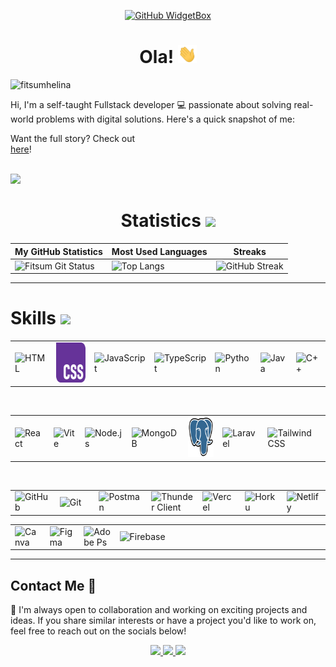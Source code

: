 <div align="center"> 
 
[![GitHub WidgetBox](https://github-widgetbox.vercel.app/api/profile?username=fitsumhelina&data=followers,repositories,stars,commits&theme=viridescent)](https://github.com/fitsumhelina)
</div>
<h1 align="center">Ola! <img src="https://raw.githubusercontent.com/ABSphreak/ABSphreak/master/gifs/Hi.gif" width="30px"> </h1>

<p align="left">
  <img src="https://komarev.com/ghpvc/?username=fitsumhelina&label=Profile%20views&color=0e75b6&style=flat" alt="fitsumhelina" />
</p>

<p >
  Hi, I'm a self-taught Fullstack developer 💻 passionate about solving real-world problems with digital solutions. Here's a quick snapshot of me:
</p>

  Want the full story? Check out  
  [here](https://drive.google.com/file/d/1HcrUFutDbNgbuKjzZFIcfTr4KqwqyE3u/view?usp=sharing)!



<br>

<img src="https://user-images.githubusercontent.com/74038190/212284100-561aa473-3905-4a80-b561-0d28506553ee.gif" width="1000">

<br>

<div align="center">
 
# Statistics <img src="https://media4.giphy.com/media/MIGbtLZoVjbl0bYbAd/giphy.gif?cid=ecf05e472t2h0i8d7dcjaoau9iqtchhr899hxmpxzzgc7lyw&rid=giphy.gif" width="50" > 

| My GitHub Statistics | Most Used Languages | Streaks |
| --- | --- | --- |
| ![Fitsum Git Status](https://github-readme-stats.vercel.app/api?username=fitsumhelina&show_icons=true&theme=dark&hide_title=true&count_private=true) | ![Top Langs](https://github-readme-stats.vercel.app/api/top-langs/?username=fitsumhelina&show_icons=true&theme=dark&hide_title=true) | ![GitHub Streak](https://github-readme-streak-stats.herokuapp.com/?user=fitsumhelina&theme=dark)

</div>

---

# Skills <img src='https://user-images.githubusercontent.com/74038190/206662607-d9e7591e-bbf9-42f9-9386-29efc927bc16.gif' width="40"> 


<table width="100%" style="table-layout: fixed;">
  <tr>
    <td><img alt="HTML" height="64px" src="https://cdn.worldvectorlogo.com/logos/html-1.svg"></td>
    <td><img alt="CSS" height="64px" src="https://github.com/CSS-Next/logo.css/raw/main/css.svg"></td>
    <td><img alt="JavaScript" height="64px" src="https://cdn.worldvectorlogo.com/logos/logo-javascript.svg"></td>
    <td><img alt="TypeScript" height="64px" src="https://cdn.worldvectorlogo.com/logos/typescript.svg"></td>
    <td><img alt="Python" height="64px" src="https://img.icons8.com/?size=100&id=13441&format=png&color=000000"></td>
    <td><img alt="Java" height="64px" src="https://cdn.worldvectorlogo.com/logos/java-2.svg"></td>
    <td><img alt="C++" height="64px" src="https://img.icons8.com/?size=100&id=40669&format=png&color=000000"></td>
  </tr>
</table>
<br>


<table width="100%" style="table-layout: fixed;">
  <tr>
    <td><img alt="React" height="64px" src="https://cdn.worldvectorlogo.com/logos/react-2.svg"></td>
    <td><img alt="Vite" height="64px" src="https://vitejs.dev/logo.svg"></td>
    <td><img alt="Node.js" height="64px" src="https://cdn.worldvectorlogo.com/logos/nodejs-icon.svg"></td>
    <td><img alt="MongoDB" height="64px" src="https://cdn.worldvectorlogo.com/logos/mongodb-icon-1.svg"></td>
    <td><img alt="PostgreSQL" height="64px" src="https://github.com/devicons/devicon/blob/master/icons/postgresql/postgresql-original.svg"></td>
    <td><img alt="Laravel" height="64px" src="https://cdn.worldvectorlogo.com/logos/laravel-2.svg"></td>
    <td><img alt="Tailwind CSS" height="64px" src="https://cdn.worldvectorlogo.com/logos/tailwindcss.svg"></td>
  </tr>
</table>
<br>

<table width="100%" style="table-layout: fixed;">
  <tr>
    <td style="width: 10%;"><img alt="GitHub" height="64px" src="https://cdn.worldvectorlogo.com/logos/github-icon-2.svg"></td>
    <td style="width: 10%;"><img alt="Git" height="64px" src="https://cdn.worldvectorlogo.com/logos/git-icon.svg"></td>
    <td style="width: 10%;"><img alt="Postman" height="64px" src="https://cdn.worldvectorlogo.com/logos/postman.svg"></td>
    <td style="width: 10%;"><img alt="Thunder Client" height="64px" src="https://imgs.search.brave.com/17L-z3KHyIN5mlINlO7ex1vLWFkVkg_fS6lCnRxCpNw/rs:fit:860:0:0:0/g:ce/aHR0cHM6Ly93d3cu/a2F0ay5kZXYvc3Rh/dGljLzg2ZjJmNDhi/OWIwZGQ5MDBiNDg5/MmY0OWY0YmJhYjgx/L2U0ZjA2L2xvZ28u/cG5n"></td>
    <td style="width: 10%;"><img alt="Vercel" height="64px" src="https://imgs.search.brave.com/96khqNZO1LJt_e6RG-xNXrYl-d0TcMaaPpXmcY3nm3g/rs:fit:500:0:0:0/g:ce/aHR0cHM6Ly9sb2dv/d2lrLmNvbS9jb250/ZW50L3VwbG9hZHMv/aW1hZ2VzL3RfdmVy/Y2VsMTg2OC5qcGc"></td>
    <td style="width: 10%;"><img alt="Horku" height="64px" src="https://imgs.search.brave.com/TMj7RdxJPIsmJC9KaGH1M_YwCRg1rd4bHDWzJsqFIy4/rs:fit:500:0:0:0/g:ce/aHR0cHM6Ly9nZXRk/ZXBsb3lpbmcuY29t/L3N0YXRpYy9pbWcv/bG9nb3MvaGVyb2t1/LjBkMzUyNTgwYjU2/Mi5wbmc"></td>
    <td style="width: 10%;"><img alt="Netlify" height="64px" src="https://cdn.worldvectorlogo.com/logos/netlify.svg"></td>
</table>
<table>
   <td style="width: 10%;"><img alt="Canva" height="64px" src="https://imgs.search.brave.com/gAmpRkVnmc780FDrCM1Y_kZV6HlXDCp6hj3Is2Rmnik/rs:fit:860:0:0:0/g:ce/aHR0cHM6Ly9mcmVl/bG9nb3BuZy5jb20v/aW1hZ2VzL2FsbF9p/bWcvMTY1NjczMzYz/N2xvZ28tY2FudmEt/cG5nLnBuZw"></td>
    <td style="width: 10%;"><img alt="Figma" height="64px" src="https://cdn.worldvectorlogo.com/logos/figma-icon.svg"></td>
    <td style="width: 10%;"><img alt="Adobe Ps" height="64px" src="https://cdn.worldvectorlogo.com/logos/adobe-photoshop-2.svg"></td>
  <td><img alt="Firebase" height="64px" src="https://cdn.worldvectorlogo.com/logos/firebase-1.svg"></td>
  </tr>
</table>

---

## Contact Me 🚀

🌟 I'm always open to collaboration and working on exciting projects and ideas. If you share similar interests or have a project you'd like to work on, feel free to reach out on the socials below!
<p align="center">
  <a href='https://www.linkedin.com/in/fitsum-helina-57164828a/'>
    <img src="https://cdn.worldvectorlogo.com/logos/linkedin-icon-3.svg" height="35px"/>
  </a>
  <a href='mailto:dev.fitsum@gmail.com'>
    <img src="https://cdn.worldvectorlogo.com/logos/official-gmail-icon-2020-.svg" height="35px"/>
  </a>
  <a href='https://t.me/fitsumhelina'>
    <img src="https://cdn.worldvectorlogo.com/logos/telegram.svg" height="35px"/>
  </a>
</p>
